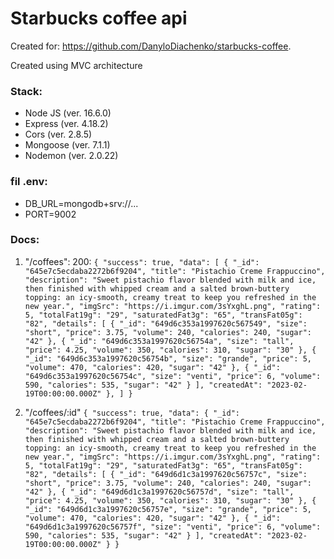 # Starbucks coffee api

Created for: https://github.com/DanyloDiachenko/starbucks-coffee.

Created using MVC architecture

### Stack:
- Node JS (ver. 16.6.0)
- Express (ver. 4.18.2)
- Cors (ver. 2.8.5)
- Mongoose (ver. 7.1.1)
- Nodemon (ver. 2.0.22)

### fil .env:
- DB_URL=mongodb+srv://...
- PORT=9002

### Docs:
1.  "/coffees": 
200: 
`{
    "success": true,
    "data": [
		{
            "_id": "645e7c5ecdaba2272b6f9204",
            "title": "Pistachio Creme Frappuccino",
            "description": "Sweet pistachio flavor blended with milk and ice, then finished with whipped cream and a salted brown-buttery topping: an icy-smooth, creamy treat to keep you refreshed in the new year.",
            "imgSrc": "https://i.imgur.com/3sYxghL.png",
            "rating": 5,
            "totalFat19g": "29",
            "saturatedFat3g": "65",
            "transFat05g": "82",
            "details": [
                {
                    "_id": "649d6c353a1997620c567549",
                    "size": "short",
                    "price": 3.75,
                    "volume": 240,
                    "calories": 240,
                    "sugar": "42"
                },
                {
                    "_id": "649d6c353a1997620c56754a",
                    "size": "tall",
                    "price": 4.25,
                    "volume": 350,
                    "calories": 310,
                    "sugar": "30"
                },
                {
                    "_id": "649d6c353a1997620c56754b",
                    "size": "grande",
                    "price": 5,
                    "volume": 470,
                    "calories": 420,
                    "sugar": "42"
                },
                {
                    "_id": "649d6c353a1997620c56754c",
                    "size": "venti",
                    "price": 6,
                    "volume": 590,
                    "calories": 535,
                    "sugar": "42"
                }
            ],
            "createdAt": "2023-02-19T00:00:00.000Z"
        },
	]
}`

2. "/coffees/:id"
`{
    "success": true,
    "data": {
        "_id": "645e7c5ecdaba2272b6f9204",
        "title": "Pistachio Creme Frappuccino",
        "description": "Sweet pistachio flavor blended with milk and ice, then finished with whipped cream and a salted brown-buttery topping: an icy-smooth, creamy treat to keep you refreshed in the new year.",
        "imgSrc": "https://i.imgur.com/3sYxghL.png",
        "rating": 5,
        "totalFat19g": "29",
        "saturatedFat3g": "65",
        "transFat05g": "82",
        "details": [
            {
                "_id": "649d6d1c3a1997620c56757c",
                "size": "short",
                "price": 3.75,
                "volume": 240,
                "calories": 240,
                "sugar": "42"
            },
            {
                "_id": "649d6d1c3a1997620c56757d",
                "size": "tall",
                "price": 4.25,
                "volume": 350,
                "calories": 310,
                "sugar": "30"
            },
            {
                "_id": "649d6d1c3a1997620c56757e",
                "size": "grande",
                "price": 5,
                "volume": 470,
                "calories": 420,
                "sugar": "42"
            },
            {
                "_id": "649d6d1c3a1997620c56757f",
                "size": "venti",
                "price": 6,
                "volume": 590,
                "calories": 535,
                "sugar": "42"
            }
        ],
        "createdAt": "2023-02-19T00:00:00.000Z"
    }
}`
